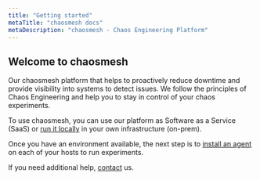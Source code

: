 ```yaml
---
title: "Getting started"
metaTitle: "chaosmesh docs"
metaDescription: "chaosmesh - Chaos Engineering Platform"
---
```

## Welcome to chaosmesh
Our chaosmesh platform that helps to proactively reduce downtime and provide visibility into systems to detect issues.
We follow the principles of Chaos Engineering and help you to stay in control of your chaos experiments.

To use chaosmesh, you can use our platform as Software as a Service (SaaS) or [run it locally](installation-platform/) in your own infrastructure (on-prem).

Once you have an environment available, the next step is to [install an agent](installation-agent/) on each of your hosts to run experiments.

If you need additional help, [contact](https://chaosmesh.com/contact/) us.




